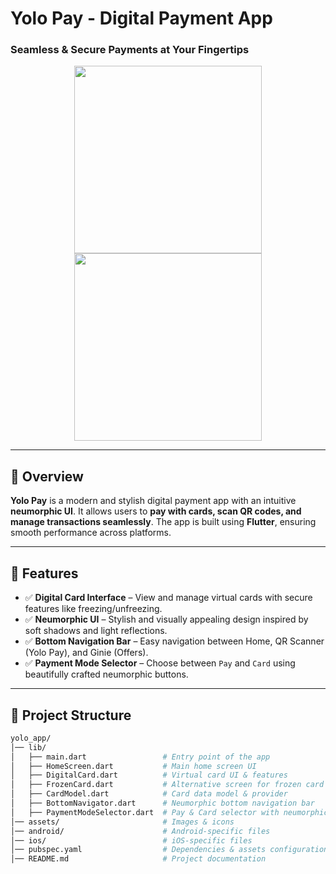 # **Yolo Pay - Digital Payment App**  
### **Seamless & Secure Payments at Your Fingertips**  

<p align="center">
  <img src="https://github.com/user-attachments/assets/06fda5dc-acc6-4cfc-be8a-79b90017a94d" width="300" />
  <img src="https://github.com/user-attachments/assets/dec0fe2a-2d0c-4858-b2c6-34dfe32345ef" width="300" />
</p>

---

## **📌 Overview**  
**Yolo Pay** is a modern and stylish digital payment app with an intuitive **neumorphic UI**. It allows users to **pay with cards, scan QR codes, and manage transactions seamlessly**. The app is built using **Flutter**, ensuring smooth performance across platforms.  

---

## **🚀 Features**  
- ✅ **Digital Card Interface** – View and manage virtual cards with secure features like freezing/unfreezing.  
- ✅ **Neumorphic UI** – Stylish and visually appealing design inspired by soft shadows and light reflections.  
- ✅ **Bottom Navigation Bar** – Easy navigation between Home, QR Scanner (Yolo Pay), and Ginie (Offers).  
- ✅ **Payment Mode Selector** – Choose between `Pay` and `Card` using beautifully crafted neumorphic buttons.  

---

## **📂 Project Structure**  

```bash
yolo_app/
│── lib/
│   ├── main.dart                 # Entry point of the app
│   ├── HomeScreen.dart           # Main home screen UI
│   ├── DigitalCard.dart          # Virtual card UI & features
│   ├── FrozenCard.dart           # Alternative screen for frozen card state
│   ├── CardModel.dart            # Card data model & provider
│   ├── BottomNavigator.dart      # Neumorphic bottom navigation bar
│   ├── PaymentModeSelector.dart  # Pay & Card selector with neumorphic buttons
│── assets/                       # Images & icons
│── android/                      # Android-specific files
│── ios/                          # iOS-specific files
│── pubspec.yaml                  # Dependencies & assets configuration
│── README.md                     # Project documentation
